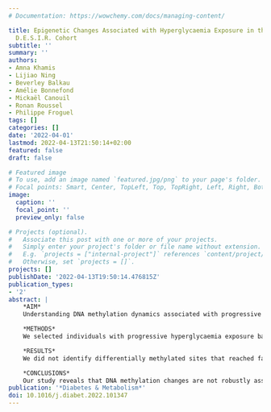```yaml
---
# Documentation: https://wowchemy.com/docs/managing-content/

title: Epigenetic Changes Associated with Hyperglycaemia Exposure in the Longitudinal
  D.E.S.I.R. Cohort
subtitle: ''
summary: ''
authors:
- Amna Khamis
- Lijiao Ning
- Beverley Balkau
- Amélie Bonnefond
- Mickaël Canouil
- Ronan Roussel
- Philippe Froguel
tags: []
categories: []
date: '2022-04-01'
lastmod: 2022-04-13T21:50:14+02:00
featured: false
draft: false

# Featured image
# To use, add an image named `featured.jpg/png` to your page's folder.
# Focal points: Smart, Center, TopLeft, Top, TopRight, Left, Right, BottomLeft, Bottom, BottomRight.
image:
  caption: ''
  focal_point: ''
  preview_only: false

# Projects (optional).
#   Associate this post with one or more of your projects.
#   Simply enter your project's folder or file name without extension.
#   E.g. `projects = ["internal-project"]` references `content/project/deep-learning/index.md`.
#   Otherwise, set `projects = []`.
projects: []
publishDate: '2022-04-13T19:50:14.476815Z'
publication_types:
- '2'
abstract: |
    *AIM*
    Understanding DNA methylation dynamics associated with progressive hyperglycaemia exposure could provide early diagnostic biomarkers and an avenue for delaying type 2 diabetes mellitus (T2DM). We aimed to identify DNA methylation changes during a 6-year period associated with early hyperglycaemia exposure using the longitudinal D.E.S.I.R. cohort.

    *METHODS*
    We selected individuals with progressive hyperglycaemia exposure based on T2DM diagnostic criteria: 27 with long-term exposure, 34 with short-term exposure and 34 normoglycaemic controls. DNA from blood at inclusion and at the 6-year visit was subjected to methylation analysis using 850K methylation-EPIC arrays. A linear mixed model was used to perform an epigenome-wide association study (EWAS) and identify methylated changes associated with hyperglycaemia exposure during a 6-year time-period.

    *RESULTS*
    We did not identify differentially methylated sites that reached false discovery rate (FDR)-significance in our cohort. Based on EWAS, we focused our analysis on methylation sites that had a constant effect during the 6 years across the hyperglycaemia groups compared to controls and found the most statistically significant site was the reported cg19693031 probe (TXNIP). We also performed an EWAS with HbA1c, using the inclusion and the 6-year methylation data and did not identify any FDR-significant CpGs.

    *CONCLUSIONS*
    Our study reveals that DNA methylation changes are not robustly associated with hyperglycaemia exposure or HbA1c during a short-term period, however, our top loci indicate potential interest and should be replicated in larger cohorts.
publication: '*Diabetes & Metabolism*'
doi: 10.1016/j.diabet.2022.101347
---
```

